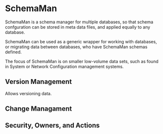 # SchemaMan


SchemaMan is a schema manager for multiple databases, so that schema confguration can be stored in meta data files, and applied equally to any database.

SchemaMan can be used as a generic wrapper for working with databases, or migrating data between databases, who have SchemaMan schemas defined.

The focus of SchemaMan is on smaller low-volume data sets, such as found in System or Network Configuration management systems.

## Version Management

Allows versioning data.

## Change Managament

## Security, Owners, and Actions


